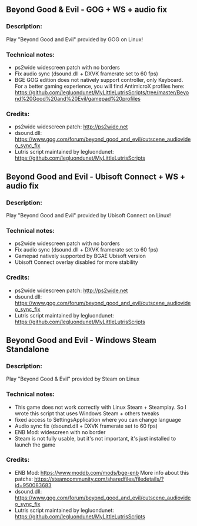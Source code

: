 ## Beyond Good & Evil - GOG + WS + audio fix
### Description:
Play "Beyond Good and Evil" provided by GOG on Linux!
### Technical notes:
- ps2wide widescreen patch with no borders
- Fix audio sync (dsound.dll + DXVK framerate set to 60 fps)
- BGE GOG edition does not natively support controller, only Keyboard.  For a better gaming experience, you will find AntimicroX profiles here:
https://github.com/legluondunet/MyLittleLutrisScripts/tree/master/Beyond%20Good%20and%20Evil/gamepad%20profiles
### Credits:
- ps2wide widescreen patch: http://ps2wide.net
- dsound.dll: https://www.gog.com/forum/beyond_good_and_evil/cutscene_audiovideo_sync_fix
- Lutris script maintained by legluondunet: https://github.com/legluondunet/MyLittleLutrisScripts


## Beyond Good and Evil - Ubisoft Connect + WS + audio fix
### Description:
Play "Beyond Good and Evil" provided by Ubisoft Connect on Linux!
### Technical notes:
- ps2wide widescreen patch with no borders
- Fix audio sync (dsound.dll + DXVK framerate set to 60 fps)
- Gamepad natively supported by BGAE Ubisoft version
- Ubisoft Connect overlay disabled for more stability
### Credits:
- ps2wide widescreen patch: http://ps2wide.net
- dsound.dll: https://www.gog.com/forum/beyond_good_and_evil/cutscene_audiovideo_sync_fix
- Lutris script maintained by legluondunet: https://github.com/legluondunet/MyLittleLutrisScripts


## Beyond Good and Evil - Windows Steam Standalone
### Description:
Play "Beyond Good & Evil" provided by Steam on Linux
### Technical notes:
- This game does not work correctly with Linux Steam + Steamplay.
So I wrote this script that uses Windows Steam + others tweaks
- fixed access to SettingsApplication where you can change language
- Audio sync fix (dsound.dll + DXVK framerate set to 60 fps)
- ENB Mod: widescreen with no border
- Steam is not fully usable, but it's not important, it's just installed to launch the game
### Credits:
- ENB Mod: https://www.moddb.com/mods/bge-enb
More info about this patchs:
https://steamcommunity.com/sharedfiles/filedetails/?id=950083683
- dsound.dll: https://www.gog.com/forum/beyond_good_and_evil/cutscene_audiovideo_sync_fix
- Lutris script maintained by legluondunet: https://github.com/legluondunet/MyLittleLutrisScripts
